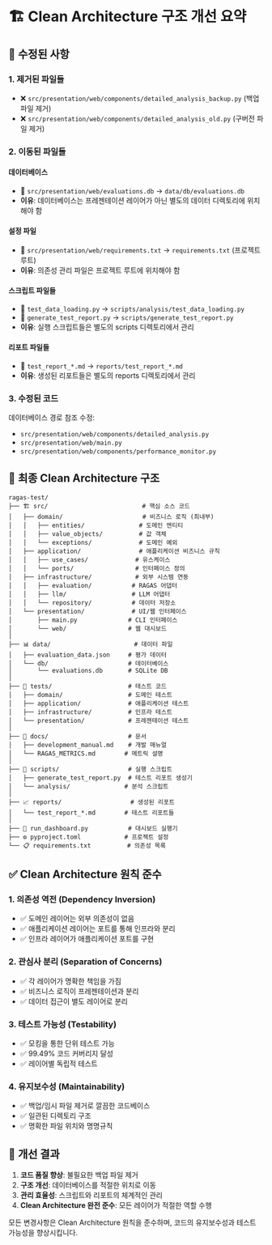 # 🏗️ Clean Architecture 구조 개선 요약

## 🔧 수정된 사항

### 1. 제거된 파일들
- ❌ `src/presentation/web/components/detailed_analysis_backup.py` (백업 파일 제거)
- ❌ `src/presentation/web/components/detailed_analysis_old.py` (구버전 파일 제거)

### 2. 이동된 파일들

#### 데이터베이스
- 📂 `src/presentation/web/evaluations.db` → `data/db/evaluations.db`
- **이유**: 데이터베이스는 프레젠테이션 레이어가 아닌 별도의 데이터 디렉토리에 위치해야 함

#### 설정 파일
- 📂 `src/presentation/web/requirements.txt` → `requirements.txt` (프로젝트 루트)
- **이유**: 의존성 관리 파일은 프로젝트 루트에 위치해야 함

#### 스크립트 파일들
- 📂 `test_data_loading.py` → `scripts/analysis/test_data_loading.py`
- 📂 `generate_test_report.py` → `scripts/generate_test_report.py`
- **이유**: 실행 스크립트들은 별도의 scripts 디렉토리에서 관리

#### 리포트 파일들
- 📂 `test_report_*.md` → `reports/test_report_*.md`
- **이유**: 생성된 리포트들은 별도의 reports 디렉토리에서 관리

### 3. 수정된 코드
데이터베이스 경로 참조 수정:
- `src/presentation/web/components/detailed_analysis.py`
- `src/presentation/web/main.py`
- `src/presentation/web/components/performance_monitor.py`

## 📁 최종 Clean Architecture 구조

```
ragas-test/
├── 🏗️ src/                          # 핵심 소스 코드
│   ├── domain/                      # 비즈니스 로직 (최내부)
│   │   ├── entities/               # 도메인 엔티티
│   │   ├── value_objects/          # 값 객체
│   │   └── exceptions/             # 도메인 예외
│   ├── application/                # 애플리케이션 비즈니스 규칙
│   │   ├── use_cases/             # 유스케이스
│   │   └── ports/                 # 인터페이스 정의
│   ├── infrastructure/            # 외부 시스템 연동
│   │   ├── evaluation/           # RAGAS 어댑터
│   │   ├── llm/                  # LLM 어댑터 
│   │   └── repository/           # 데이터 저장소
│   └── presentation/             # UI/웹 인터페이스
│       ├── main.py              # CLI 인터페이스
│       └── web/                 # 웹 대시보드
│
├── 📊 data/                       # 데이터 파일
│   ├── evaluation_data.json     # 평가 데이터
│   └── db/                      # 데이터베이스
│       └── evaluations.db       # SQLite DB
│
├── 🧪 tests/                     # 테스트 코드
│   ├── domain/                  # 도메인 테스트
│   ├── application/             # 애플리케이션 테스트
│   ├── infrastructure/          # 인프라 테스트
│   └── presentation/            # 프레젠테이션 테스트
│
├── 📝 docs/                      # 문서
│   ├── development_manual.md    # 개발 매뉴얼
│   └── RAGAS_METRICS.md        # 메트릭 설명
│
├── 🔧 scripts/                   # 실행 스크립트
│   ├── generate_test_report.py  # 테스트 리포트 생성기
│   └── analysis/               # 분석 스크립트
│
├── 📈 reports/                   # 생성된 리포트
│   └── test_report_*.md        # 테스트 리포트들
│
├── 🏃 run_dashboard.py           # 대시보드 실행기
├── ⚙️ pyproject.toml            # 프로젝트 설정
└── 📋 requirements.txt          # 의존성 목록
```

## ✅ Clean Architecture 원칙 준수

### 1. 의존성 역전 (Dependency Inversion)
- ✅ 도메인 레이어는 외부 의존성이 없음
- ✅ 애플리케이션 레이어는 포트를 통해 인프라와 분리
- ✅ 인프라 레이어가 애플리케이션 포트를 구현

### 2. 관심사 분리 (Separation of Concerns)
- ✅ 각 레이어가 명확한 책임을 가짐
- ✅ 비즈니스 로직이 프레젠테이션과 분리
- ✅ 데이터 접근이 별도 레이어로 분리

### 3. 테스트 가능성 (Testability)
- ✅ 모킹을 통한 단위 테스트 가능
- ✅ 99.49% 코드 커버리지 달성
- ✅ 레이어별 독립적 테스트

### 4. 유지보수성 (Maintainability)
- ✅ 백업/임시 파일 제거로 깔끔한 코드베이스
- ✅ 일관된 디렉토리 구조
- ✅ 명확한 파일 위치와 명명규칙

## 🎯 개선 결과

1. **코드 품질 향상**: 불필요한 백업 파일 제거
2. **구조 개선**: 데이터베이스를 적절한 위치로 이동
3. **관리 효율성**: 스크립트와 리포트의 체계적인 관리
4. **Clean Architecture 완전 준수**: 모든 레이어가 적절한 역할 수행

모든 변경사항은 Clean Architecture 원칙을 준수하며, 코드의 유지보수성과 테스트 가능성을 향상시킵니다.